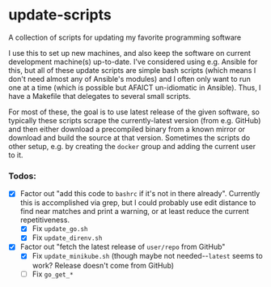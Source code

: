 # update-scripts

A collection of scripts for updating my favorite programming software

I use this to set up new machines, and also keep the software on current
development machine(s) up-to-date. I've considered using e.g. Ansible for this,
but all of these update scripts are simple bash scripts (which means I don't
need almost any of Ansible's modules) and I often only want to run one at a
time (which is possible but AFAICT un-idiomatic in Ansible). Thus, I have a
Makefile that delegates to several small scripts.

For most of these, the goal is to use latest release of the given software, so
typically these scripts scrape the currently-latest version (from e.g. GitHub)
and then either download a precompiled binary from a known mirror or download
and build the source at that version. Sometimes the scripts do other setup,
e.g. by creating the `docker` group and adding the current user to it.

### Todos:

- [x] Factor out "add this code to `bashrc` if it's not in there already". Currently this is accomplished via grep, but I could probably use edit distance to find near matches and print a warning, or at least reduce the current repetitiveness.
  - [x] Fix `update_go.sh`
  - [x] Fix `update_direnv.sh`
- [x] Factor out "fetch the latest release of `user/repo` from GitHub"
  - [x] Fix `update_minikube.sh` (though maybe not needed--`latest` seems to work? Release doesn't come from GitHub)
  - [ ] Fix `go_get_*`
